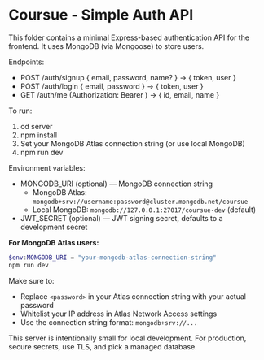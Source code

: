 # Coursue - Simple Auth API

This folder contains a minimal Express-based authentication API for the frontend. It uses MongoDB (via Mongoose) to store users.

Endpoints:
- POST /auth/signup { email, password, name? } -> { token, user }
- POST /auth/login { email, password } -> { token, user }
- GET /auth/me (Authorization: Bearer <token>) -> { id, email, name }

To run:

1. cd server
2. npm install
3. Set your MongoDB Atlas connection string (or use local MongoDB)
4. npm run dev

Environment variables:
- MONGODB_URI (optional) — MongoDB connection string
  - MongoDB Atlas: `mongodb+srv://username:password@cluster.mongodb.net/coursue`
  - Local MongoDB: `mongodb://127.0.0.1:27017/coursue-dev` (default)
- JWT_SECRET (optional) — JWT signing secret, defaults to a development secret

**For MongoDB Atlas users:**
```powershell
$env:MONGODB_URI = "your-mongodb-atlas-connection-string"
npm run dev
```

Make sure to:
- Replace `<password>` in your Atlas connection string with your actual password
- Whitelist your IP address in Atlas Network Access settings
- Use the connection string format: `mongodb+srv://...`

This server is intentionally small for local development. For production, secure secrets, use TLS, and pick a managed database.
